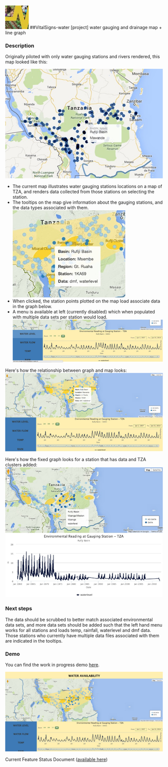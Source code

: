![VS-logo](https://raw.githubusercontent.com/auremoser/VitalSigns-climate/master/assets/logo-small.jpg)
##VitalSigns-water
[project] water gauging and drainage map + line graph

### Description
Originally piloted with only water gauging stations and rivers rendered, this map looked like this:

![Water Gauge + Drain](https://raw.githubusercontent.com/auremoser/VitalSigns-water/gh-pages/assets/TZA-sagcot.jpg)
* The current map illustrates water gauging stations locations on a map of TZA, and renders data collected from those stations on selecting the station.
* The tooltips on the map give information about the gauging stations, and the data types associated with them.
![VS Tooltip](https://raw.githubusercontent.com/auremoser/VitalSigns-water/gh-pages/assets/VS-tooltip.jpg)
* When clicked, the station points plotted on the map load associate data in the graph below.
* A menu is available at left (currently disabled) which when populated with multiple data sets per station would load.
![VS Menu](https://raw.githubusercontent.com/auremoser/VitalSigns-water/gh-pages/assets/VS-menu.jpg)


Here's how the relationship between graph and map looks:
![Map of Gauging Station Data](https://raw.githubusercontent.com/auremoser/VitalSigns-water/gh-pages/assets/VS-watermashup.jpg)

Here's how the fixed graph looks for a station that has data and TZA clusters added:
![Clusters!](https://raw.githubusercontent.com/auremoser/VitalSigns-water/gh-pages/assets/TZA_clusters.jpg)

### Next steps
The data should be scrubbed to better match associated environmental data sets, and more data sets should be added such that the left hand menu works for all stations and loads temp, rainfall, waterlevel and dmf data. Those stations who currently have multiple data files associated with them are indicated in the tooltips.

### Demo
You can find the work in progress demo [here](http://auremoser.github.io/VitalSigns-water/).

![VitalSigns Final](https://raw.githubusercontent.com/auremoser/VitalSigns-water/gh-pages/assets/VS-final.jpg)

Current Feature Status Document ([available here](https://docs.google.com/a/ushahidi.com/document/d/1EqgVCw-hSaYcjneleup-y-xz5_h9r--00TGQq7DUSuQ/edit#))
